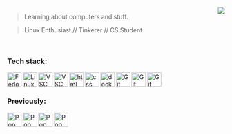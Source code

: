 <img align="right" src="https://opensource.com/sites/default/files/uploads/hollywood.gif" />

> Learning about computers and stuff.

> Linux Enthusiast // Tinkerer // CS Student
                                                                                                             
<br />

### Tech stack:


<img title="Fedora Linux"  align="left" alt=" Fedora Linux" width="33px" src="https://upload.wikimedia.org/wikipedia/commons/thumb/3/3f/Fedora_logo.svg/1024px-Fedora_logo.svg.png" />

<img title="Linux Mint"  align="left" alt="Linux Mint" width="33px" src="https://upload.wikimedia.org/wikipedia/commons/thumb/3/3f/Linux_Mint_logo_without_wordmark.svg/1200px-Linux_Mint_logo_without_wordmark.svg.png" />
<img title="VSCodium" align="left" alt=" VSC" width="33px" src="https://user-images.githubusercontent.com/8563847/46382827-37373c80-c66a-11e8-8d91-81706f6e7a3c.png" />
<img title="VSCode" align="left" alt=" VSC" width="33px" src="https://upload.wikimedia.org/wikipedia/commons/thumb/9/9a/Visual_Studio_Code_1.35_icon.svg/2048px-Visual_Studio_Code_1.35_icon.svg.png" />
<img title="HTML"  align="left" alt=" html" width="33px" src="https://img.icons8.com/color/48/000000/html-5.png" />
<img title="CSS"  align="left" alt=" css" width="33px" src="https://img.icons8.com/color/96/000000/css3.png" />
<img title="docker"  align="left" alt=" docker" width="33px" src="https://img.icons8.com/color/96/000000/docker.png" />
<img title="Git"  align="left" alt=" Git" width="33px" src="https://img.icons8.com/color/96/000000/git.png" />
<img title="C"  align="left" alt=" Git" width="33px" src="https://img.icons8.com/color/96/000000/c-programming.png" />
<img title="Bash"  align="left" alt=" Git" width="33px" src="https://img.icons8.com/plasticine/100/000000/bash.png" />
<br />

<br /> 


### Previously: 
<img title="Pop_OS!" align="left" alt="Pop_OS!" width="33px" src="https://i.redd.it/ms9je823h6y31.png" />
<img title="Pop_OS!" align="left" alt="Pop_OS!" width="33px" src="https://upload.wikimedia.org/wikipedia/commons/thumb/a/a5/Archlinux-icon-crystal-64.svg/1200px-Archlinux-icon-crystal-64.svg.png" />
<img title="Pop_OS!" align="left" alt="Pop_OS!" width="33px" src="https://upload.wikimedia.org/wikipedia/commons/thumb/a/ab/Logo-ubuntu_cof-orange-hex.svg/1200px-Logo-ubuntu_cof-orange-hex.svg.png" />
<img title="Pop_OS!" align="left" alt="Pop_OS!" width="33px" src="https://seeklogo.com/images/D/debian-logo-C136FDAF9E-seeklogo.com.png" />



